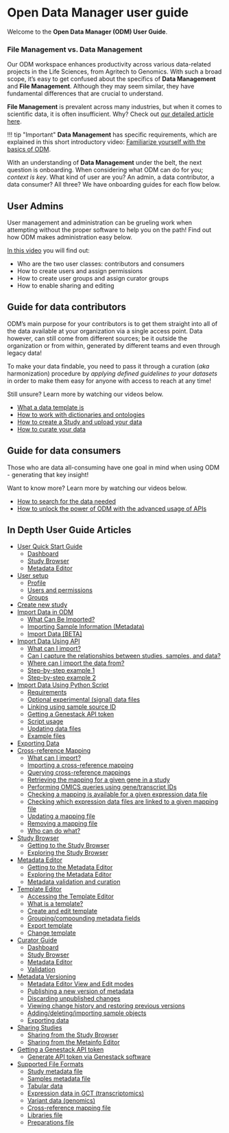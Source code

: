# Open Data Manager user guide

Welcome to the **Open Data Manager (ODM) User Guide**.

### File Management vs. Data Management

Our ODM workspace enhances productivity across various data-related projects
in the Life Sciences, from Agritech to Genomics.
With such a broad scope, it’s easy to get confused about the specifics of
**Data Management** and **File Management**. Although they may seem similar,
they have fundamental differences that are crucial to understand.

**File Management** is prevalent across many industries, but when it comes to 
scientific data, it is often insufficient.
Why? Check out [our detailed article here](https://genestack.com/news/blog/data-management-in-life-sciences-key-concepts/).

!!! tip "Important" 
    **Data Management** has specific requirements, which are explained in this 
    short introductory video: [Familiarize yourself with the basics of ODM](https://www.youtube.com/watch?v=-p-_0MMAtHM&list=PLqGSwEO9VFw0fuFPC7MD0CLJw7ZLmXiLk&index=6).

With an understanding of **Data Management** under the belt, the next question
is onboarding. When considering what ODM can do for you; *context is key*. What
kind of user are you? An admin, a data contributor, a data consumer? All three?
We have onboarding guides for each flow below.

## User Admins

User management and administration can be grueling work when attempting without
the proper software to help you on the path! Find out how ODM makes
administration easy below.

[In this video](https://www.youtube.com/watch?v=8Jz0VT6ZwG0&list=PLqGSwEO9VFw1L0gPg2CgrLMnPsS3oGn3T&index=2) you will find out:

* Who are the two user classes: contributors and consumers
* How to create users and assign permissions
* How to create user groups and assign curator groups
* How to enable sharing and editing

## Guide for data contributors

ODM’s main purpose for your contributors is to get them straight into all of
the data available at your organization via a single access point. Data
however, can still come from different sources; be it outside the organization
or from within, generated by different teams and even through legacy data!

To make your data findable, you need to pass it through a curation (*aka*
harmonization) procedure by *applying defined guidelines to your datasets* in
order to make them easy for anyone with access to reach at any time!

Still unsure? Learn more by watching our videos below.

* [What a data template is](https://www.youtube.com/watch?v=PJkr5AMVPGo&list=PLqGSwEO9VFw1L0gPg2CgrLMnPsS3oGn3T&index=5)
* [How to work with dictionaries and ontologies](https://www.youtube.com/watch?v=M62EmQZz0kw&list=PLqGSwEO9VFw1L0gPg2CgrLMnPsS3oGn3T&index=4)
* [How to create a Study and upload your data](https://www.youtube.com/watch?v=Z_wrz1JT6-s&list=PLqGSwEO9VFw1L0gPg2CgrLMnPsS3oGn3T&index=6)
* [How to curate your data](https://www.youtube.com/watch?v=22z-bUvjPO0&list=PLqGSwEO9VFw1L0gPg2CgrLMnPsS3oGn3T&index=1)

## Guide for data consumers

Those who are data all-consuming have one goal in mind when using ODM - generating that key insight!

Want to know more? Learn more by watching our videos below.

* [How to search for the data needed](https://www.youtube.com/watch?v=Gunh_fFIHB4&list=PLqGSwEO9VFw1L0gPg2CgrLMnPsS3oGn3T&index=3)
* [How to unlock the power of ODM with the advanced usage of APIs](https://www.youtube.com/watch?v=7bLXBLp6Cxs&list=PLqGSwEO9VFw0fuFPC7MD0CLJw7ZLmXiLk&index=1)

## In Depth User Guide Articles

* [User Quick Start Guide](doc-odm-user-guide/quickstart_user.md)
    * [Dashboard](doc-odm-user-guide/quickstart_user.md#dashboard)
    * [Study Browser](doc-odm-user-guide/quickstart_user.md#study-browser)
    * [Metadata Editor](doc-odm-user-guide/quickstart_user.md#metadata-editor)
* [User setup](doc-odm-user-guide/setup.md)
    * [Profile](doc-odm-user-guide/setup.md#profile)
    * [Users and permissions](doc-odm-user-guide/setup.md#users-and-permissions)
    * [Groups](doc-odm-user-guide/setup.md#groups)
* [Create new study](doc-odm-user-guide/create-study.md)
* [Import Data in ODM](doc-odm-user-guide/import-samples-spreadsheet.md)
    * [What Can Be Imported?](doc-odm-user-guide/import-samples-spreadsheet.md#what-can-be-imported)
    * [Importing Sample Information (Metadata)](doc-odm-user-guide/import-samples-spreadsheet.md#importing-sample-information-metadata)
    * [Import Data [BETA]](doc-odm-user-guide/import-samples-spreadsheet.md#import-data-beta)
* [Import Data Using API](doc-odm-user-guide/import-data-using-api.md)
    * [What can I import?](doc-odm-user-guide/import-data-using-api.md#what-can-i-import)
    * [Can I capture the relationships between studies, samples, and data?](doc-odm-user-guide/import-data-using-api.md#can-i-capture-the-relationships-between-studies-samples-and-data)
    * [Where can I import the data from?](doc-odm-user-guide/import-data-using-api.md#where-can-i-import-the-data-from)
    * [Step-by-step example 1](doc-odm-user-guide/import-data-using-api.md#step-by-step-example-1)
    * [Step-by-step example 2](doc-odm-user-guide/import-data-using-api.md#step-by-step-example-2)
* [Import Data Using Python Script](doc-odm-user-guide/import-data-using-python-script.md)
    * [Requirements](doc-odm-user-guide/import-data-using-python-script.md#requirements)
    * [Optional experimental (signal) data files](doc-odm-user-guide/import-data-using-python-script.md#optional-experimental-signal-data-files)
    * [Linking using sample source ID](doc-odm-user-guide/import-data-using-python-script.md#linking-using-sample-source-id)
    * [Getting a Genestack API token](doc-odm-user-guide/import-data-using-python-script.md#getting-a-genestack-api-token)
    * [Script usage](doc-odm-user-guide/import-data-using-python-script.md#script-usage)
    * [Updating data files](doc-odm-user-guide/import-data-using-python-script.md#updating-data-files)
    * [Example files](doc-odm-user-guide/import-data-using-python-script.md#example-files)
* [Exporting Data](doc-odm-user-guide/exporting-data.md)
* [Cross-reference Mapping](doc-odm-user-guide/xref-mapping.md)
    * [What can I import?](doc-odm-user-guide/xref-mapping.md#what-can-i-import)
    * [Importing a cross-reference mapping](doc-odm-user-guide/xref-mapping.md#importing-a-cross-reference-mapping)
    * [Querying cross-reference mappings](doc-odm-user-guide/xref-mapping.md#querying-cross-reference-mappings)
    * [Retrieving the mapping for a given gene in a study](doc-odm-user-guide/xref-mapping.md#retrieving-the-mapping-for-a-given-gene-in-a-study)
    * [Performing OMICS queries using gene/transcript IDs](doc-odm-user-guide/xref-mapping.md/#performing-omics-queries-using-genetranscript-ids)
    * [Checking a mapping is available for a given expression data file](doc-odm-user-guide/xref-mapping.md#checking-a-mapping-is-available-for-a-given-expression-data-file)
    * [Checking which expression data files are linked to a given mapping file](doc-odm-user-guide/xref-mapping.md#checking-which-expression-data-files-are-linked-to-a-given-mapping-file)
    * [Updating a mapping file](doc-odm-user-guide/xref-mapping.md#updating-a-mapping-file)
    * [Removing a mapping file](doc-odm-user-guide/xref-mapping.md#removing-a-mapping-file)
    * [Who can do what?](doc-odm-user-guide/xref-mapping.md#who-can-do-what)
* [Study Browser](doc-odm-user-guide/studybrowser.md)
    * [Getting to the Study Browser](doc-odm-user-guide/studybrowser.md#getting-to-the-study-browser)
    * [Exploring the Study Browser](doc-odm-user-guide/studybrowser.md#exploring-the-study-browser)
* [Metadata Editor](doc-odm-user-guide/metadata-editor.md)
    * [Getting to the Metadata Editor](doc-odm-user-guide/metadata-editor.md#getting-to-the-metadata-editor)
    * [Exploring the Metadata Editor](doc-odm-user-guide/metadata-editor.md#exploring-the-metadata-editor)
    * [Metadata validation and curation](doc-odm-user-guide/metadata-editor.md#metadata-validation-and-curation)
* [Template Editor](doc-odm-user-guide/template-editor.md)
    * [Accessing the Template Editor](doc-odm-user-guide/template-editor.md#accessing-the-template-editor)
    * [What is a template?](doc-odm-user-guide/template-editor.md#what-is-a-template)
    * [Create and edit template](doc-odm-user-guide/template-editor.md#create-and-edit-template)
    * [Grouping/compounding metadata fields](doc-odm-user-guide/template-editor.md/#groupingcompounding-metadata-fields)
    * [Export template](doc-odm-user-guide/template-editor.md#export-template)
    * [Change template](doc-odm-user-guide/template-editor.md#change-template)
* [Curator Guide](doc-odm-user-guide/curator_guide.md)
    * [Dashboard](doc-odm-user-guide/curator_guide.md#dashboard)
    * [Study Browser](doc-odm-user-guide/curator_guide.md#study-browser)
    * [Metadata Editor](doc-odm-user-guide/curator_guide.md#metadata-editor)
    * [Validation](doc-odm-user-guide/curator_guide.md#validation)
* [Metadata Versioning](doc-odm-user-guide/versioning.md)
    * [Metadata Editor View and Edit modes](doc-odm-user-guide/versioning.md#metadata-editor-view-and-edit-modes)
    * [Publishing a new version of metadata](doc-odm-user-guide/versioning.md#publishing-a-new-version-of-metadata)
    * [Discarding unpublished changes](doc-odm-user-guide/versioning.md#discarding-unpublished-changes)
    * [Viewing change history and restoring previous versions](doc-odm-user-guide/versioning.md#viewing-change-history-and-restoring-previous-versions)
    * [Adding/deleting/importing sample objects](doc-odm-user-guide/versioning.md/#addingdeletingimporting-sample-objects)
    * [Exporting data](doc-odm-user-guide/versioning.md#exporting-data)
* [Sharing Studies](doc-odm-user-guide/sharing.md)
    * [Sharing from the Study Browser](doc-odm-user-guide/sharing.md#sharing-from-the-study-browser)
    * [Sharing from the Metainfo Editor](doc-odm-user-guide/sharing.md#sharing-from-the-metainfo-editor)
* [Getting a Genestack API token](doc-odm-user-guide/getting-a-genestack-api-token.md)
    * [Generate API token via Genestack software](doc-odm-user-guide/getting-a-genestack-api-token.md#generate-api-token-via-genestack-software)
* [Supported File Formats](doc-odm-user-guide/supported-formats.md)
    * [Study metadata file](doc-odm-user-guide/supported-formats.md#study-metadata-file)
    * [Samples metadata file](doc-odm-user-guide/supported-formats.md#samples-metadata-file)
    * [Tabular data](doc-odm-user-guide/supported-formats.md#tabular-data)
    * [Expression data in GCT (transcriptomics)](doc-odm-user-guide/supported-formats.md#expression-data-in-gct-transcriptomics)
    * [Variant data (genomics)](doc-odm-user-guide/supported-formats.md#variant-data-genomics)
    * [Cross-reference mapping file](doc-odm-user-guide/supported-formats.md#cross-reference-mapping-file)
    * [Libraries file](doc-odm-user-guide/supported-formats.md#libraries-file)
    * [Preparations file](doc-odm-user-guide/supported-formats.md#preparations-file)
